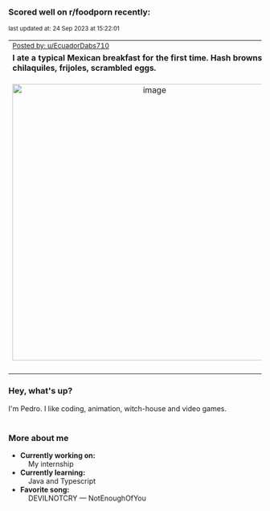 ### Scored well on r/foodporn recently:

<p align="left"><sub>last updated at: 24 Sep 2023 at 15:22:01</sub></p>

|   |
| --- |
| <sub>[Posted by: u/EcuadorDabs710][source]</sub> |
| **I ate a typical Mexican breakfast for the first time. Hash browns, chilaquiles, frijoles, scrambled eggs.** | 
|<p align="center"> <img alt="image" src="https://i.redd.it/jiao6ude2ypb1.png" width="550" /> </p>|
|   |

### Hey, what's up?

I'm Pedro. I like coding, animation, witch-house and video games.<br><br>

### More about me
- **Currently working on:**  
&nbsp;&nbsp;&nbsp;&nbsp;My internship
- **Currently learning:**  
&nbsp;&nbsp;&nbsp;&nbsp;Java and Typescript
- **Favorite song:**  
&nbsp;&nbsp;&nbsp;&nbsp;DEVILNOTCRY — NotEnoughOfYou<br><br>

  



  
  
  
[linkedin]: https://linkedin.com/in/pedro-h-r-gomes-8a487b14a/
[gmail]: mailto:pilique11@gmail.com
[source]: https://reddit.com/r/FoodPorn/comments/16pwflq/i_ate_a_typical_mexican_breakfast_for_the_first/
[redditAPI]: https://www.reddit.com/dev/api/